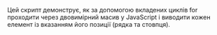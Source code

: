 Цей скрипт демонструє, як за допомогою вкладених циклів for проходити через двовимірний масив у JavaScript і виводити кожен елемент із вказанням його позиції (рядка та стовпця).
